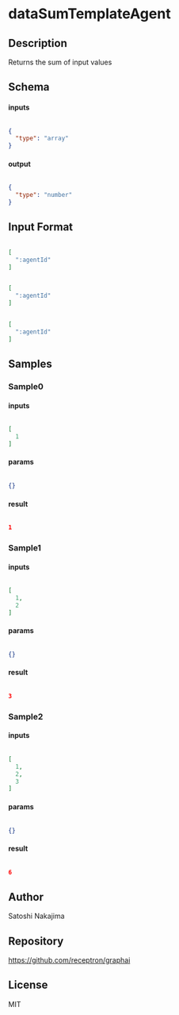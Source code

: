 # dataSumTemplateAgent

## Description

Returns the sum of input values

## Schema

#### inputs

```json

{
  "type": "array"
}

````

#### output

```json

{
  "type": "number"
}

````

## Input Format

```json

[
  ":agentId"
]

````
```json

[
  ":agentId"
]

````
```json

[
  ":agentId"
]

````

## Samples

### Sample0

#### inputs

```json

[
  1
]

````

#### params

```json

{}

````

#### result

```json

1

````
### Sample1

#### inputs

```json

[
  1,
  2
]

````

#### params

```json

{}

````

#### result

```json

3

````
### Sample2

#### inputs

```json

[
  1,
  2,
  3
]

````

#### params

```json

{}

````

#### result

```json

6

````

## Author

Satoshi Nakajima

## Repository

https://github.com/receptron/graphai

## License

MIT

